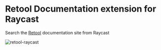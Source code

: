 # Retool Documentation extension for Raycast

Search the [Retool](https://retool.com) documentation site from Raycast

![retool-raycast](https://res.cloudinary.com/dmim37dbf/image/upload/v1660923588/raycast/retool-raycast-1.png)
